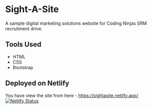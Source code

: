 # Sight-A-Site
A sample digital marketing solutions website for Coding Ninjas SRM recruitment drive.

## Tools Used
- HTML
- CSS
- Bootstrap

## Deployed on Netlify

You have view the site from here - https://sightasite.netlify.app/
[![Netlify Status](https://api.netlify.com/api/v1/badges/62dd7321-a5a3-4957-855b-aaff653392a2/deploy-status)](https://app.netlify.com/sites/lucid-brahmagupta-72dafd/deploys)
